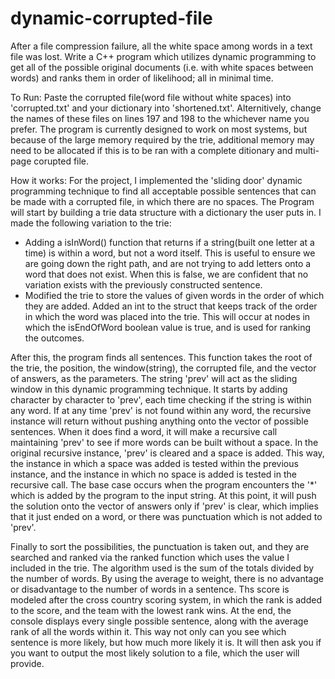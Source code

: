 # dynamic-corrupted-file
After a file compression failure, all the white space among words in a text file was lost. Write a C++ program which utilizes dynamic programming to get all of the possible original documents (i.e. with white spaces between words) and ranks them in order of likelihood; all in minimal time.

To Run: Paste the corrupted file(word file without white spaces) into 'corrupted.txt' and your dictionary into 'shortened.txt'. Alternitively, change the names of these files on lines 197 and 198 to the whichever name you prefer. The program is currently designed to work on most systems, but because of the large memory required by the trie, additional memory may need to be allocated if this is to be ran with a complete ditionary and multi-page corupted file. 

How it works: For the project, I implemented the 'sliding door' dynamic programming technique to find all acceptable possible sentences that can be made with a corrupted file, in which there are no spaces. The Program will start by building a trie data structure with a dictionary the user puts in. I made the following variation to the trie:
- Adding a isInWord() function that returns if a string(built one letter at a time) is within a word, but not a word itself. This is useful to ensure we are going down the right path, and are not trying to add letters onto a word that does not exist. When this is false, we are confident that no variation exists with the previously constructed sentence. 
- Modified the trie to store the values of given words in the order of which they are added. Added an int to the struct that keeps track of the order in which the word was placed into the trie. This will occur at nodes in which the isEndOfWord boolean value is true, and is used for ranking the outcomes.

After this, the program finds all sentences. This function takes the root of the trie, the position, the window(string), the corrupted file, and the vector of answers, as the parameters. The string 'prev' will act as the sliding window in this dynamic programming technique. It starts by adding character by character to 'prev', each time checking if the string is within any word. If at any time 'prev' is not found within any word, the recursive instance will return without pushing anything onto the vector of possible sentences. When it does find a word, it will make a recursive call maintaining 'prev' to see if more words can be built without a space. In the original recursive instance, 'prev' is cleared and a space is added. This way, the instance in which a space was added is tested within the previous instance, and the instance in which no space is added is tested in the recursive call. The base case occurs when the program encounters the '*' which is added by the program to the input string. At this point, it will push the solution onto the vector of answers only if 'prev' is clear, which implies that it just ended on a word, or there was punctuation which is not added to 'prev'.

Finally to sort the possibilities, the punctuation is taken out, and they are searched and ranked via the ranked function which uses the value I included in the trie. The algorithm used is the sum of the totals divided by the number of words. By using the average to weight, there is no advantage or disadvantage to the number of words in a sentence. Ths score is modeled after the cross country scoring system, in which the rank is added to the score, and the team with the lowest rank wins. At the end, the console displays every single possible sentence, along with the average rank of all the words within it. This way not only can you see which sentence is more likely, but how much more likely it is. It will then ask you if you want to output the most likely solution to a file, which the user will provide.
